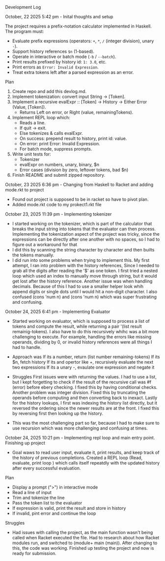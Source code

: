 Development Log

October, 22 2025 5:42 pm - Inital thoughts and setup

The project requires a prefix-notation calculator implemented in Haskell. The program must:
- Evaluate prefix expressions (operators: `+`, `*`, `/` (integer division), unary `-`).
- Support history references `$n` (1-based).
- Operate in interactive or batch mode (`-b` / `--batch`).
- Print results prefixed by history id: `1: 3.0`, etc.
- Print errors as `Error: Invalid Expression`.
- Treat extra tokens left after a parsed expression as an error.

Plan
1. Create repo and add this devlog.md.
2. Implement tokenization: convert input String → [Token].
3. Implement a recursive evalExpr :: [Token] -> History -> Either Error (Value, [Token]).
   - Returns Left on error, or Right (value, remainingTokens).
4. Implement REPL loop which:
   - Reads a line.
   - If quit → exit.
   - Else tokenizes & calls evalExpr.
   - On success: prepend result to history, print id: value.
   - On error: print Error: Invalid Expression.
   - For batch mode, suppress prompts.
5. Write unit tests for:
   - Tokenizer
   - evalExpr on numbers, unary, binary, $n
   - Error cases (division by zero, leftover tokens, bad $n)
6. Finish README and submit zipped repository.

October, 23 2025 6:36 pm - Changing from Haskell to Racket and adding mode.rkt to project
- Found out project is supposed to be in racket so have to pivot plan. 
- Added mode.rkt code to my prokect1.rkt file

October 23, 2025 11:39 pm - Implementing tokenizer
- I started working on the tokenizer, which is part of the calculator that breaks the input string into tokens that the evaluator can then process. Implementing the tokenization aspect of the project was tricky, since the expressions can be directly after one another with no spaces, so I had to figure out a workaround for that
- I did this by scanning the string character by character and then builts the tokens manually.
- I did run into some problems when trying to implement this. My first attempt, I ran into problem with the history references, Since I needed to grab all the digits after reading the '$' as one token. I first tried a nested loop which used an index to manually move through string, but it would get lost after the history reference. Another issue was when handling decimals. Because of this I had to use a smaller helper look whih append digits or single dots until I would hit a non-digit character. I also confused (cons 'num n) and (cons 'num n) which was super frustrating and confusing. 

October 24, 2025 6:41 pm - Implementing Evaluator
- Started working on evaluator, which is supposed to process a list of tokens and compute the result, while returning a pair '(list result remainig-tokens). I also have to do this recursively whihc was a bit more challenging to execute. For example, handling the errors like missing operands, dividing by 0, or invalid history references were all things I had to handle. 
- Approach was
If its a number, return (list number remaining-tokens)
If its $n, fetch history
If its and opertor like +, recursively evaluate the next two expressions
If its a unary -, evaulate one expression and negate it

- Struggles
First issues were with returning the values. I had to use a list, but I kept forgetting to check if the result of the recursive call was #f (error) before ebery checking. I fixed this by having conditional checks.
Another problem was integer division. Fixed this by truncating the operands before computing and then converting back to inexact. 
Lastly for the history lookups, I first was indexing the history list directly, but it reversed the ordering since the newer results are at the front. I fixed this by reversing first then looking up the history. 

- This was the most challenging part so far, because I had to make sure to use recursion which was more challenging and confusing at times. 

October 24, 2025 10:21 pm - Implementing repl loop and main entry point. Finishing up project
- Goal waws to read user input, evaluate it, print results, and keep track of the history of previous completions. Created a REPL loop (Read, evaluate, print loop ) which calls itself repeatdly with the updated history after every successful evaluation. 

Plan
- Display a prompt (">") in interactive mode
- Read a line of input 
- Trim and tokenize the line
- Pass the token list to the evaluator
- If expression is valid, print the result and store in history
- If invalid, pint error and continue the loop

Struggles
- Had issues with calling the project, as the main function wasn't being called when Racket executed the file. Had to research about how Racket modules run, and switched to (module+ main (main)). After changing to this, the code was working. Finished up testing the project and now is ready for submission. 
